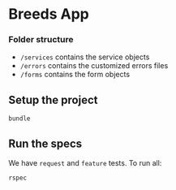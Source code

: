 # Breeds App

### Folder structure
- `/services` contains the service objects
- `/errors` contains the customized errors files
- `/forms` contains the form objects

## Setup the project
```
bundle
```

## Run the specs
We have `request` and `feature` tests. To run all:

```
rspec
```

